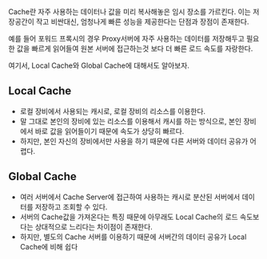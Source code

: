 Cache란 자주 사용하는 데이터나 값을 미리 복사해놓은 임시 장소를 가르킨다. 이는 저장공간이 작고 비싼대신, 엄청나게 빠른 성능을 제공한다는 단점과 장점이 존재한다.

예를 들어 포워드 프록시의 경우 Proxy서버에 자주 사용하는 데이터를 저장해두고 필요한 값을 빠르게 읽어들여 원본 서버에 접근하는것 보다 더 빠른 로드 속도를 자랑한다.

여기서, Local Cache와  Global Cache에 대해서도 알아보자.

## Local Cache

- 로컬 장비에서 사용되는 캐시로, 로컬 장비의 리소스를 이용한다.
- 말 그대로 본인의 장비에 있는 리소스를 이용해서 캐시를 하는 방식으로, 본인 장비에서 바로 값을 읽어들이기 때문에 속도가 상당히 빠르다.
- 하지만, 본인 자신의 장비에서만 사용을 하기 때문에 다른 서버와 데이터 공유가 어렵다.

## Global Cache

- 여러 서버에서 Cache Server에 접근하여 사용하는 캐시로 분산된 서버에서 데이터를 저장하고 조회할 수 있다.
- 서버의 Cache값을 가져온다는 특징 때문에 아무래도 Local Cache의 로드 속도보다는 상대적으로 느리다는 차이점이 존재한다.
- 하지만, 별도의 Cache 서버를 이용하기 때문에 서버간의 데이터 공유가 Local Cache에 비해 쉽다
